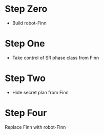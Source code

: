 # Step Zero

* Build robot-Finn

# Step One

* Take control of SR phase class from Finn

# Step Two

* Hide secret plan from Finn

# Step Four

Replace Finn with robot-Finn

